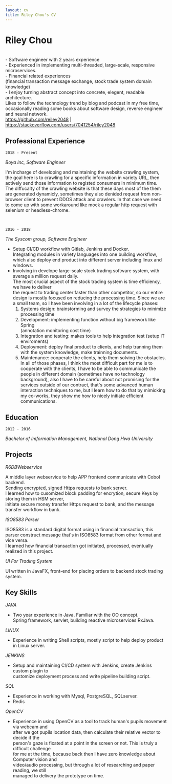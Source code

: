 ```yaml
---
layout: cv
title: Riley Chou's CV
---
```

# Riley Chou    
<br/>
- Software engineer with 2 years experience <br/>
- Experienced in implementing multi-threaded, large-scale, responsive microservices. <br/>
- Financial related experiences
<br/>(financial transaction message exchange, stock trade system domain knowledge)<br/>
- I enjoy turning abstract concept into concrete, elegent, readable architecture.<br/>
  Likes to follow the technology trend by blog and podcast in my free time, <br/>
  occasionally reading some books about software design, reverse engineer and neural network.
<div id="webaddress">
<a href="https://github.com/reiley2048"> https://github.com/reiley2048</a> 
	| <a href="https://stackoverflow.com/users/7041254/riley2048">https://stackoverflow.com/users/7041254/riley2048</a>
</div>

## Professional Experience

`2018 - Present`

_Boya Inc, Software Engineer_

I'm incharge of developing and maintaining the website crawling system, 
the goal here is to crawling for a specific information in variety URL, 
then actively send those information to registed consumers in minimum time.<br>
The diffucalty of the crawling website is that these days most of the them are 
generated dynamicly, sometimes they also denided request from non-browser client 
to prevent DDOS attack and crawlers.
In that case we need to come up with some workaround like mock a regular 
http request with selenium or headless-chrome.

<br/>

`2016 - 2018`

_The Syscom group, Software Engineer_

- Setup CI/CD workflow with Gitlab, Jenkins and Docker. <br/>
Integrating modules in variety languages into one building workflow, <br/>
which also deploy end product into different server including linux and windows.
- Involving in develope large-scale stock trading software system, with average a million request daily. <br/>
The most crucial aspect of the stock trading system is time efficiency, we have to deliver <br/>
the request to trading center faster than other competitor, so our entire design is mostly focused on reducing the processing time. 
	Since we are a small team, so I have been involving in a lot of the lifecycle phases:
	1. Systems design: brainstorming and survey the strategies to minimize processing time
	2. Development: implementing function without big framework like Spring <br/>
	(annotation monitoring cost time)
	3. Integration and testing: makes tools to help integration test (setup IT enviroments)
	4. Deployment: deploy final product to clients, and help tranning them with the system 
		knowledge, make trainning documents.
	5. Maintenance: cooperate the clients, help them solving the obstacles.
<br/>In all of those phases, I think the most difficult part for me is to cooperate with the clients, I have to be able to communicate the people in different domain (sometimes have no technology background), also I have to be careful about not promising for the services outside of our contract, that's some advanced human interaction techniques to me, but I learn how to do that by mimicking my co-works, they show me how to nicely initiate efficient communications.

## Education

`2012 - 2016`

_Bachelor of Imformation Management, National Dong Hwa University_

## Projects

_R6DBWebservice_

A middle layer webservice to help APP frontend communicate with Cobol backend.
<br/>Sending encrypted, signed Https requests to bank server. 
<br/>I learned how to cusomized block padding for encrytion, secure Keys by storing them in HSM server, 
<br/>initiate secure money transfer Https request to bank, and the message transfer workflow in bank.

_ISO8583 Parser_

ISO8583 is a standard digital format using in financial transaction, this parser construct message that's in ISO8583 format from other format and vice versa.
<br/>I learned how financial transaction got initiated, processed, eventually realized in this project.

_UI For Trading System_

UI written in JavaFX, front-end for placing orders to backend stock trading system.

## Key Skills
_JAVA_
- Two year experience in Java. Familiar with the OO concept. <br/>
Spring framework, servlet, building reactive microservices RxJava.

_LINUX_
- Experience in writing Shell scripts, mostly script to help deploy product in Linux server.

_JENKINS_
- Setup and maintaining CI/CD system with Jenkins, create Jenkins custom plugin to <br/>
customize deployment process and write pipeline building script.

_SQL_
- Experience in working with Mysql, PostgreSQL, SQLserver. 
- Redis 

_OpenCV_
- Experience in using OpenCV as a tool to track human's pupils movement via webcam and <br/>
after we got pupils location data, then calculate their relative vector to decide if the   
person's gaze is fixated at a point in the screen or not. This is truly a difficult challenge   
for me at the time, because back then I have zero knowledge about Computer vision and   
video/audio processing, but through a lot of researching and paper reading, we still   
managed to delivery the prototype on time.

<!-- ### Footer

Last updated: May 2013 -->


